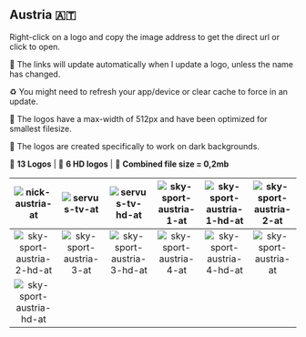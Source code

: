 ## Austria 🇦🇹
Right-click on a logo and copy the image address to get the direct url or click to open.

🔗 The links will update automatically when I update a logo, unless the name has changed.

♻️ You might need to refresh your app/device or clear cache to force in an update.

📐 The logos have a max-width of 512px and have been optimized for smallest filesize.

🖤 The logos are created specifically to work on dark backgrounds.

🎨 __13 Logos__ | 💎 __6 HD logos__ | 💾 __Combined file size = 0,2mb__

| ![nick-austria-at] | ![servus-tv-at] | ![servus-tv-hd-at] | ![sky-sport-austria-1-at] | ![sky-sport-austria-1-hd-at] | ![sky-sport-austria-2-at] |
|:-:|:-:|:-:|:-:|:-:|:-:|
| ![sky-sport-austria-2-hd-at] | ![sky-sport-austria-3-at] | ![sky-sport-austria-3-hd-at] | ![sky-sport-austria-4-at] | ![sky-sport-austria-4-hd-at] | ![sky-sport-austria-at] |
| ![sky-sport-austria-hd-at] |  |  |  |  |  |

[nick-austria-at]:https://raw.githubusercontent.com/Tapiosinn/tv-logos/master/countries/austria/nick-austria-at.png
[servus-tv-at]:https://raw.githubusercontent.com/Tapiosinn/tv-logos/master/countries/austria/servus-tv-at.png
[servus-tv-hd-at]:https://raw.githubusercontent.com/Tapiosinn/tv-logos/master/countries/austria/hd/servus-tv-hd-at.png
[sky-sport-austria-1-at]:https://raw.githubusercontent.com/Tapiosinn/tv-logos/master/countries/austria/sky-sport-austria-1-at.png
[sky-sport-austria-1-hd-at]:https://raw.githubusercontent.com/Tapiosinn/tv-logos/master/countries/austria/hd/sky-sport-austria-1-hd-at.png
[sky-sport-austria-2-at]:https://raw.githubusercontent.com/Tapiosinn/tv-logos/master/countries/austria/sky-sport-austria-2-at.png
[sky-sport-austria-2-hd-at]:https://raw.githubusercontent.com/Tapiosinn/tv-logos/master/countries/austria/hd/sky-sport-austria-2-hd-at.png
[sky-sport-austria-3-at]:https://raw.githubusercontent.com/Tapiosinn/tv-logos/master/countries/austria/sky-sport-austria-3-at.png
[sky-sport-austria-3-hd-at]:https://raw.githubusercontent.com/Tapiosinn/tv-logos/master/countries/austria/hd/sky-sport-austria-3-hd-at.png
[sky-sport-austria-4-at]:https://raw.githubusercontent.com/Tapiosinn/tv-logos/master/countries/austria/sky-sport-austria-4-at.png
[sky-sport-austria-4-hd-at]:https://raw.githubusercontent.com/Tapiosinn/tv-logos/master/countries/austria/hd/sky-sport-austria-4-hd-at.png
[sky-sport-austria-at]:https://raw.githubusercontent.com/Tapiosinn/tv-logos/master/countries/austria/sky-sport-austria-at.png
[sky-sport-austria-hd-at]:https://raw.githubusercontent.com/Tapiosinn/tv-logos/master/countries/austria/hd/sky-sport-austria-hd-at.png
